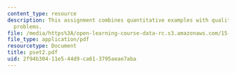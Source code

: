 ```yaml
---
content_type: resource
description: This assignment combines quantitative examples with qualitative word
  problems.
file: /media/https%3A/open-learning-course-data-rc.s3.amazonaws.com/15-024-applied-economics-for-managers-summer-2004/2f94b30411e544d9ca613795aeae7aba_pset2.pdf
file_type: application/pdf
resourcetype: Document
title: pset2.pdf
uid: 2f94b304-11e5-44d9-ca61-3795aeae7aba
---
```


